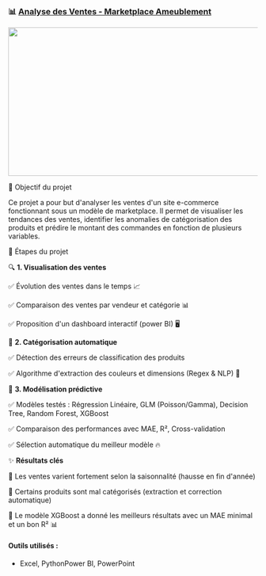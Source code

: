 ### 📊 [Analyse des Ventes - Marketplace Ameublement](https://github.com/Samadkod/Cat-gorisation-de-produits/blob/main/Cat%C3%A9gorisation%20%26%20Extraction%20de%20caract%C3%A9ristiques%20de%20produits%20%C3%A0%20partir%20du%20texte..ipynb)

<p align="center">
  <img src="https://www.bedeo.fr/wp-content/uploads/2024/03/tof-ecommerce.jpg" width="1000" height="300" />
</p>

🚀 Objectif du projet

Ce projet a pour but d'analyser les ventes d'un site e-commerce fonctionnant sous un modèle de marketplace. Il permet de visualiser les tendances des ventes, identifier les anomalies de catégorisation des produits et prédire le montant des commandes en fonction de plusieurs variables.

📌 Étapes du projet

🔍 **1. Visualisation des ventes**

✅ Évolution des ventes dans le temps 📈

✅ Comparaison des ventes par vendeur et catégorie 📊

✅ Proposition d'un dashboard interactif  (power BI) 🖥️

🤖 **2. Catégorisation automatique**

✅ Détection des erreurs de classification des produits

✅ Algorithme d'extraction des couleurs et dimensions (Regex & NLP) 🎨

🔢 **3. Modélisation prédictive**

✅ Modèles testés : Régression Linéaire, GLM (Poisson/Gamma), Decision Tree, Random Forest, XGBoost

✅ Comparaison des performances avec MAE, R², Cross-validation

✅ Sélection automatique du meilleur modèle 🔥

✨ **Résultats clés**

📍 Les ventes varient fortement selon la saisonnalité (hausse en fin d'année)

📍 Certains produits sont mal catégorisés (extraction et correction automatique)

📍 Le modèle XGBoost a donné les meilleurs résultats avec un MAE minimal et un bon R² 📊

#### Outils utilisés :
- Excel, PythonPower BI, PowerPoint
